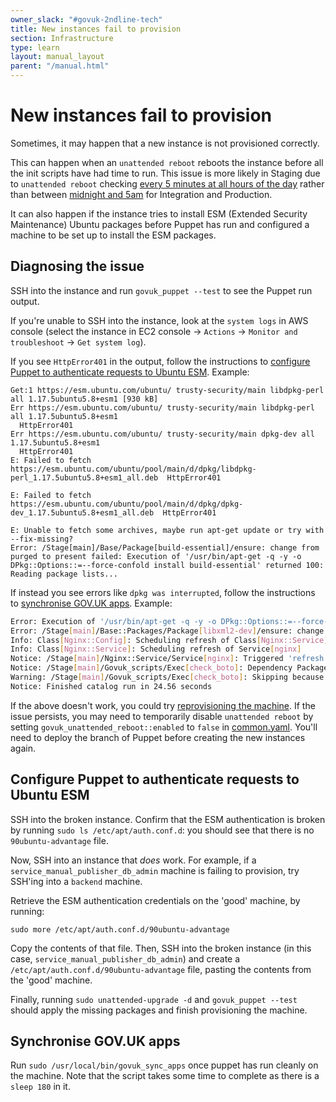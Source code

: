 ```yaml
---
owner_slack: "#govuk-2ndline-tech"
title: New instances fail to provision
section: Infrastructure
type: learn
layout: manual_layout
parent: "/manual.html"
---
```


# New instances fail to provision

Sometimes, it may happen that a new instance is not provisioned correctly.

This can happen when an `unattended reboot` reboots the instance before all the init scripts have had time to run. This issue is more likely in Staging due to `unattended reboot` checking [every
5 minutes at all hours of the day](https://github.com/alphagov/govuk-puppet/commit/fd1a291ca69bae254b4b0efacec13f4228939496) rather than between [midnight and 5am](https://github.com/alphagov/govuk-puppet/blob/e76b397c3e570ba807791befbf61758100e143d8/hieradata_aws/common.yaml#L1521) for Integration and Production.

It can also happen if the instance tries to install ESM (Extended Security Maintenance) Ubuntu packages before Puppet has run and configured a machine to be set up to install the ESM packages.

## Diagnosing the issue

SSH into the instance and run `govuk_puppet --test` to see the Puppet run output.

If you're unable to SSH into the instance, look at the `system logs` in AWS console (select the instance in EC2 console -> `Actions` -> `Monitor and troubleshoot` -> `Get system log`).

If you see `HttpError401` in the output, follow the instructions to [configure Puppet to authenticate requests to Ubuntu ESM](#configure-puppet-to-authenticate-requests-to-ubuntu-esm). Example:

```
Get:1 https://esm.ubuntu.com/ubuntu/ trusty-security/main libdpkg-perl all 1.17.5ubuntu5.8+esm1 [930 kB]
Err https://esm.ubuntu.com/ubuntu/ trusty-security/main libdpkg-perl all 1.17.5ubuntu5.8+esm1
  HttpError401
Err https://esm.ubuntu.com/ubuntu/ trusty-security/main dpkg-dev all 1.17.5ubuntu5.8+esm1
  HttpError401
E: Failed to fetch https://esm.ubuntu.com/ubuntu/pool/main/d/dpkg/libdpkg-perl_1.17.5ubuntu5.8+esm1_all.deb  HttpError401

E: Failed to fetch https://esm.ubuntu.com/ubuntu/pool/main/d/dpkg/dpkg-dev_1.17.5ubuntu5.8+esm1_all.deb  HttpError401

E: Unable to fetch some archives, maybe run apt-get update or try with --fix-missing?
Error: /Stage[main]/Base/Package[build-essential]/ensure: change from purged to present failed: Execution of '/usr/bin/apt-get -q -y -o DPkg::Options::=--force-confold install build-essential' returned 100: Reading package lists...
```

If instead you see errors like `dpkg was interrupted`, follow the instructions to [synchronise GOV.UK apps](#synchronise-gov-uk-apps). Example:

```sh
Error: Execution of '/usr/bin/apt-get -q -y -o DPkg::Options::=--force-confold install libxml2-dev' returned 100: E: dpkg was interrupted, you must manually run 'sudo dpkg --configure -a' to correct the problem.
Error: /Stage[main]/Base::Packages/Package[libxml2-dev]/ensure: change from absent to present failed: Execution of '/usr/bin/apt-get -q -y -o DPkg::Options::=--force-confold install libxml2-dev' returned 100: E: dpkg was interrupted, you must manually run 'sudo dpkg --configure -a' to correct the problem.
Info: Class[Nginx::Config]: Scheduling refresh of Class[Nginx::Service]
Info: Class[Nginx::Service]: Scheduling refresh of Service[nginx]
Notice: /Stage[main]/Nginx::Service/Service[nginx]: Triggered 'refresh' from 1 events
Notice: /Stage[main]/Govuk_scripts/Exec[check_boto]: Dependency Package[libxml2-dev] has failures: true
Warning: /Stage[main]/Govuk_scripts/Exec[check_boto]: Skipping because of failed dependencies
Notice: Finished catalog run in 24.56 seconds
```

If the above doesn't work, you could try [reprovisioning the machine](/manual/reprovision.html). If the issue persists, you may need to temporarily disable `unattended reboot` by setting `govuk_unattended_reboot::enabled` to `false` in [common.yaml](https://github.com/alphagov/govuk-puppet/blob/9c97f1cfe22334e472a48277f5131e0735b16a4e/hieradata_aws/common.yaml#L1166). You'll need to deploy the branch of Puppet before creating the new instances again.

## Configure Puppet to authenticate requests to Ubuntu ESM

SSH into the broken instance. Confirm that the ESM authentication is broken by running `sudo ls /etc/apt/auth.conf.d`: you should see that there is no `90ubuntu-advantage` file.

Now, SSH into an instance that _does_ work. For example, if a `service_manual_publisher_db_admin` machine is failing to provision, try SSH'ing into a `backend` machine.

Retrieve the ESM authentication credentials on the 'good' machine, by running:

```
sudo more /etc/apt/auth.conf.d/90ubuntu-advantage
```

Copy the contents of that file. Then, SSH into the broken instance (in this case, `service_manual_publisher_db_admin`) and create a `/etc/apt/auth.conf.d/90ubuntu-advantage` file, pasting the contents from the 'good' machine.

Finally, running `sudo unattended-upgrade -d` and `govuk_puppet --test` should apply the missing packages and finish provisioning the machine.

## Synchronise GOV.UK apps

Run `sudo /usr/local/bin/govuk_sync_apps` once puppet has run cleanly on the machine.
Note that the script takes some time to complete as there is a `sleep 180` in it.
